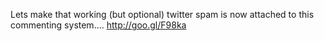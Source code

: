 Lets make that working (but optional) twitter spam is now attached to this commenting system.... http://goo.gl/F98ka